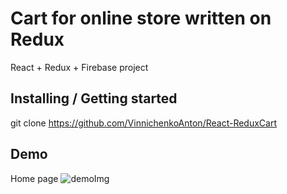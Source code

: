 # Cart for online store written on Redux

React + Redux + Firebase project

## Installing / Getting started

git clone https://github.com/VinnichenkoAnton/React-ReduxCart

## Demo

Home page
![demoImg](https://user-images.githubusercontent.com/70747904/209380389-cac6bd19-e3be-4487-8a43-bf43aadd8cdd.jpg)
